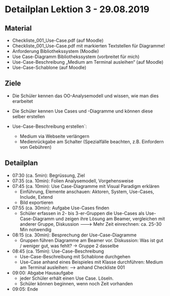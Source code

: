 Detailplan Lektion 3 - 29.08.2019
===========================================

Material
--------
* Checkliste_001_Use-Case.pdf (auf Moodle)
* Checkliste_001_Use-Case.pdf  mit markierten Textstellen für Diagramme!
* Anforderung Bibliothekssystem (Moodle)
* Use Case-Diagramm Bibliothekssystem (vorbreitet für mich)
* Use-Case-Beschreibung „Medium am Terminal ausleihen“ (auf Moodle)
* Use-Case-Schablone (auf Moodle)

Ziele
-----

* Die Schüler kennen das OO-Analysemodell und wissen, wie man dies erarbeitet
* Die Schüler kennen Use Cases und -Diagramme und können diese selber erstellen

* Use-Case-Beschreibung erstellen`:
  * Medium via Webseite verlängern
  * Medienrückgabe am Schalter (Spezialfälle beachten, z.B. Einfordern von Gebühren)

Detailplan
----------

* 07:30 (ca. 5min): Begrüssung, Ziel
* 07:35 (ca. 10min): Folien Analysemodell, Vorgehensweise
* 07:45 (ca. 10min): Use Case-Diagramme mit Visual Paradigm erklären
  * Einführung, Elemente anschauen: Aktoren, System, Use-Cases, Include, Extend
  * Bild exportieren
* 07:55 (ca. 30min): Aufgabe Use-Cases finden
  * Schüler erfassen in 2- bis 3-er-Gruppen die Use-Cases als Use-Case-Diagramm und zeigen ihre Lösung am Beamer, vergleichen mit anderer Gruppe, Diskussion
  ---> Mehr Zeit einrechnen: ca. 25-30 Min notwendig
* 08:15 (ca. 30min): Besprechung der Use-Case-Diagramme
  * Gruppen führen Diagramme am Beamer vor. Diskussion: Was ist gut / weniger gut, was fehlt? → Gruppe 2 dasselbe
* 08:45 (ca. 15min): Use-Case-Beschreibung
  * Use-Case-Beschreibung mit Schablone durchgehen
  * Use-Case anhand eines Beispieles mit Klasse durchführen: Medium am Terminal ausleihen: --> anhand Checkliste 001
* 09:00: Abgabe Hausaufgabe
  * jeder Schüler erhält einen Use Case. Löseln.
  * Schüler können beginnen, wenn noch Zeit vorhanden
* 09:05: Ende
